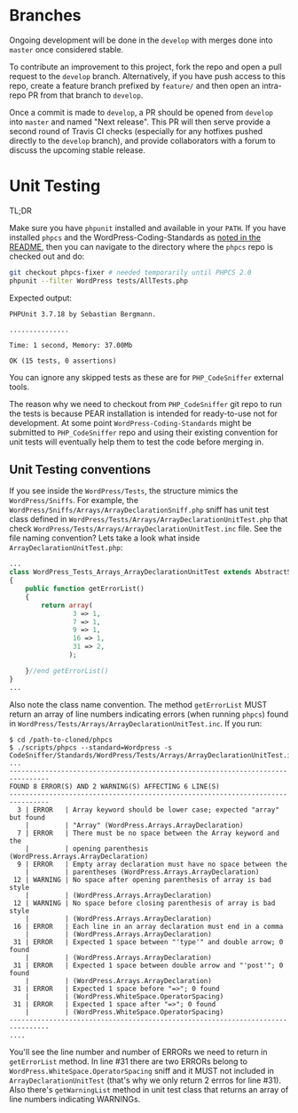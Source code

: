 # Branches

Ongoing development will be done in the `develop` with merges done into `master` once considered stable.

To contribute an improvement to this project, fork the repo and open a pull request to the `develop` branch. Alternatively, if you have push access to this repo, create a feature branch prefixed by `feature/` and then open an intra-repo PR from that branch to `develop`.

Once a commit is made to `develop`, a PR should be opened from `develop` into `master` and named "Next release". This PR will then serve provide a second round of Travis CI checks (especially for any hotfixes pushed directly to the `develop` branch), and provide collaborators with a forum to discuss the upcoming stable release.

# Unit Testing

TL;DR

Make sure you have `phpunit` installed and available in your `PATH`. If you have installed `phpcs` and the WordPress-Coding-Standards as [noted in the README](https://github.com/WordPress-Coding-Standards/WordPress-Coding-Standards#how-to-use-this), then you can navigate to the directory where the `phpcs` repo is checked out and do:

```bash
git checkout phpcs-fixer # needed temporarily until PHPCS 2.0
phpunit --filter WordPress tests/AllTests.php
```

Expected output:

~~~text
PHPUnit 3.7.18 by Sebastian Bergmann.

...............

Time: 1 second, Memory: 37.00Mb

OK (15 tests, 0 assertions)
~~~

You can ignore any skipped tests as these are for `PHP_CodeSniffer` external tools.

The reason why we need to checkout from `PHP_CodeSniffer` git repo to run the tests is because
PEAR installation is intended for ready-to-use not for development. At some point `WordPress-Coding-Standards`
might be submitted to `PHP_CodeSniffer` repo and using their existing convention for unit tests
will eventually help them to test the code before merging in.

## Unit Testing conventions

If you see inside the `WordPress/Tests`, the structure mimics the `WordPress/Sniffs`. For example,
the `WordPress/Sniffs/Arrays/ArrayDeclarationSniff.php` sniff has unit test class defined in
`WordPress/Tests/Arrays/ArrayDeclarationUnitTest.php` that check `WordPress/Tests/Arrays/ArrayDeclarationUnitTest.inc`
file. See the file naming convention? Lets take a look what inside `ArrayDeclarationUnitTest.php`:

~~~php
...
class WordPress_Tests_Arrays_ArrayDeclarationUnitTest extends AbstractSniffUnitTest
{
    public function getErrorList()
    {
        return array(
                3 => 1,
                7 => 1,
                9 => 1,
                16 => 1,
                31 => 2,
               );

    }//end getErrorList()
}
...
~~~

Also note the class name convention. The method `getErrorList` MUST return an array of line numbers
indicating errors (when running `phpcs`) found in `WordPress/Tests/Arrays/ArrayDeclarationUnitTest.inc`.
If you run:

~~~text
$ cd /path-to-cloned/phpcs
$ ./scripts/phpcs --standard=Wordpress -s CodeSniffer/Standards/WordPress/Tests/Arrays/ArrayDeclarationUnitTest.inc
...
--------------------------------------------------------------------------------
FOUND 8 ERROR(S) AND 2 WARNING(S) AFFECTING 6 LINE(S)
--------------------------------------------------------------------------------
  3 | ERROR   | Array keyword should be lower case; expected "array" but found
    |         | "Array" (WordPress.Arrays.ArrayDeclaration)
  7 | ERROR   | There must be no space between the Array keyword and the
    |         | opening parenthesis (WordPress.Arrays.ArrayDeclaration)
  9 | ERROR   | Empty array declaration must have no space between the
    |         | parentheses (WordPress.Arrays.ArrayDeclaration)
 12 | WARNING | No space after opening parenthesis of array is bad style
    |         | (WordPress.Arrays.ArrayDeclaration)
 12 | WARNING | No space before closing parenthesis of array is bad style
    |         | (WordPress.Arrays.ArrayDeclaration)
 16 | ERROR   | Each line in an array declaration must end in a comma
    |         | (WordPress.Arrays.ArrayDeclaration)
 31 | ERROR   | Expected 1 space between "'type'" and double arrow; 0 found
    |         | (WordPress.Arrays.ArrayDeclaration)
 31 | ERROR   | Expected 1 space between double arrow and "'post'"; 0 found
    |         | (WordPress.Arrays.ArrayDeclaration)
 31 | ERROR   | Expected 1 space before "=>"; 0 found
    |         | (WordPress.WhiteSpace.OperatorSpacing)
 31 | ERROR   | Expected 1 space after "=>"; 0 found
    |         | (WordPress.WhiteSpace.OperatorSpacing)
--------------------------------------------------------------------------------
....
~~~

You'll see the line number and number of ERRORs we need to return in `getErrorList` method.
In line #31 there are two ERRORs belong to `WordPress.WhiteSpace.OperatorSpacing` sniff and
it MUST not included in `ArrayDeclarationUnitTest` (that's why we only return 2 errros for line #31).
Also there's `getWarningList` method in unit test class that returns an array of line numbers
indicating WARNINGs.
